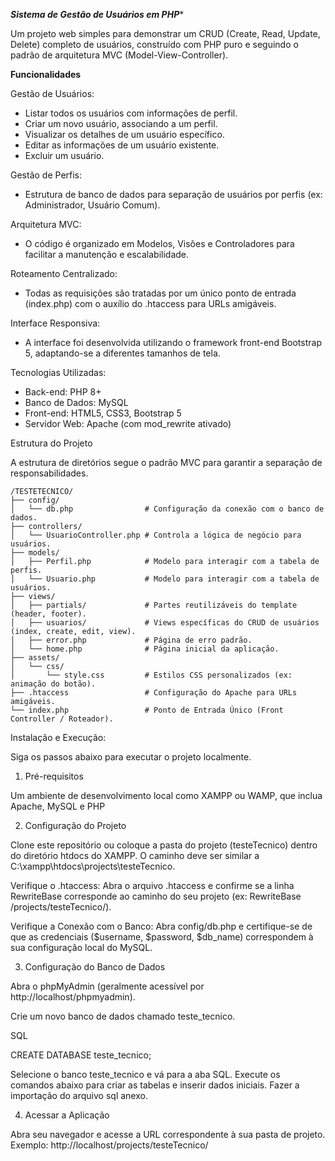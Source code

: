 *****Sistema de Gestão de Usuários em PHP******

Um projeto web simples para demonstrar um CRUD (Create, Read, Update, Delete) completo de usuários, construído com PHP puro e seguindo o padrão de arquitetura MVC (Model-View-Controller).


**Funcionalidades**

Gestão de Usuários:
- Listar todos os usuários com informações de perfil.
- Criar um novo usuário, associando a um perfil.
- Visualizar os detalhes de um usuário específico.
- Editar as informações de um usuário existente.
- Excluir um usuário.
  
Gestão de Perfis:
- Estrutura de banco de dados para separação de usuários por perfis (ex: Administrador, Usuário Comum).
  
Arquitetura MVC: 
- O código é organizado em Modelos, Visões e Controladores para facilitar a manutenção e escalabilidade.
  
Roteamento Centralizado: 
- Todas as requisições são tratadas por um único ponto de entrada (index.php) com o auxílio do .htaccess para URLs amigáveis.
  
Interface Responsiva: 
- A interface foi desenvolvida utilizando o framework front-end Bootstrap 5, adaptando-se a diferentes tamanhos de tela.

Tecnologias Utilizadas:
- Back-end: PHP 8+
- Banco de Dados: MySQL
- Front-end: HTML5, CSS3, Bootstrap 5
- Servidor Web: Apache (com mod_rewrite ativado)


Estrutura do Projeto

A estrutura de diretórios segue o padrão MVC para garantir a separação de responsabilidades.


```
/TESTETECNICO/
├── config/
│   └── db.php                # Configuração da conexão com o banco de dados.
├── controllers/
│   └── UsuarioController.php # Controla a lógica de negócio para usuários.
├── models/
│   ├── Perfil.php            # Modelo para interagir com a tabela de perfis.
│   └── Usuario.php           # Modelo para interagir com a tabela de usuários.
├── views/
│   ├── partials/             # Partes reutilizáveis do template (header, footer).
│   ├── usuarios/             # Views específicas do CRUD de usuários (index, create, edit, view).
│   ├── error.php             # Página de erro padrão.
│   └── home.php              # Página inicial da aplicação.
├── assets/
│   └── css/
│       └── style.css         # Estilos CSS personalizados (ex: animação do botão).
├── .htaccess                 # Configuração do Apache para URLs amigáveis.
└── index.php                 # Ponto de Entrada Único (Front Controller / Roteador).
```



Instalação e Execução:

Siga os passos abaixo para executar o projeto localmente.

1. Pré-requisitos

Um ambiente de desenvolvimento local como XAMPP ou WAMP, que inclua Apache, MySQL e PHP

2. Configuração do Projeto

Clone este repositório ou coloque a pasta do projeto (testeTecnico) dentro do diretório htdocs do XAMPP. O caminho deve ser similar a C:\xampp\htdocs\projects\testeTecnico.

Verifique o .htaccess: Abra o arquivo .htaccess e confirme se a linha RewriteBase corresponde ao caminho do seu projeto (ex: RewriteBase /projects/testeTecnico/).

Verifique a Conexão com o Banco: Abra config/db.php e certifique-se de que as credenciais ($username, $password, $db_name) correspondem à sua configuração local do MySQL.

3. Configuração do Banco de Dados

Abra o phpMyAdmin (geralmente acessível por http://localhost/phpmyadmin).

Crie um novo banco de dados chamado teste_tecnico.


SQL

CREATE DATABASE teste_tecnico;

Selecione o banco teste_tecnico e vá para a aba SQL. Execute os comandos abaixo para criar as tabelas e inserir dados iniciais.
Fazer a importação do arquivo sql anexo.


4. Acessar a Aplicação

Abra seu navegador e acesse a URL correspondente à sua pasta de projeto. Exemplo: http://localhost/projects/testeTecnico/

